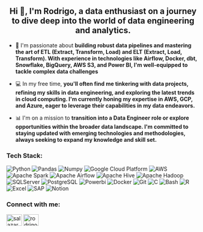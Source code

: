 <h2 align="center">Hi 👋, I'm Rodrigo, a data enthusiast on a journey to dive deep into the world of data engineering and analytics.</h2>

- 🌟 I'm passionate about **building robust data pipelines and mastering the art of ETL (Extract, Transform, Load) and ELT (Extract, Load, Transform). With experience in technologies like Airflow, Docker, dbt, Snowflake, BigQuery, AWS S3, and Power BI, I'm well-equipped to tackle complex data challenges**
- 💻 In my free time, **you'll often find me tinkering with data projects, refining my skills in data engineering, and exploring the latest trends in cloud computing. I'm currently honing my expertise in AWS, GCP, and Azure, eager to leverage their capabilities in my data endeavors.**

- 📊 I'm on a mission to **transition into a Data Engineer role or explore opportunities within the broader data landscape. I'm committed to staying updated with emerging technologies and methodologies, always seeking to expand my knowledge and skill set.**

<h3 align="left">Tech Stack:</h3>

<p>
  <img alt="Python" src="https://img.shields.io/badge/Python-_?logo=python&color=white" />
  <img alt="Pandas" src="https://img.shields.io/badge/Pandas-_?logo=pandas&color=%23313733" /> 
  <img alt="Numpy" src="https://img.shields.io/badge/Numpy-_?logo=numpy&color=blue" />
  <img alt="Google Cloud Platform" src="https://img.shields.io/badge/BigQuery-_?logo=googlebigquery&color=darkgray" />
  <img alt="AWS" src="https://img.shields.io/badge/AWS-_?logo=amazonaws&color=gray" />
  <img alt="Apache Spark" src="https://img.shields.io/badge/Apache_Spark-_?logo=apachespark&color=yellow" />
  <img alt="Apache Airflow" src="https://img.shields.io/badge/Apache_Airflow-_?logo=apacheairflow&color=red" />
  <img alt="Apache Hive" src="https://img.shields.io/badge/Apache%20Hive-_?logo=apachehive&color=green" />
  <img alt="Apache Hadoop" src="https://img.shields.io/badge/Apache%20Hadoop-_?logo=apachehadoop&color=magenta" />
  <img alt="SQLServer" src="https://img.shields.io/badge/SQL%20Server-_?logo=microsoftsqlserver&color=orange" />
  <img alt="PostgreSQL" src="https://img.shields.io/badge/PostgreSQL-_?logo=postgresql&logoColor=white&color=%234169E1" />
  <img alt="Powerbi" src="https://img.shields.io/badge/Power%20BI-_?logo=powerbi&color=%23FEFAC0" />
  <img alt="Docker" src="https://img.shields.io/badge/Docker-_?logo=docker&color=lightblue" />
  <img alt="Git" src="https://img.shields.io/badge/Git-_?logo=git&color=orange" />
  <img alt="C" src="https://img.shields.io/badge/C-_?logo=c&color=purple" />
  <img alt="Bash" src="https://img.shields.io/badge/BASH-_?logo=gnubash&logoColor=white&color=black" />
  <img alt="R" src="https://img.shields.io/badge/R-_?logo=R&color=%235C8180" />
  <img alt="Excel" src="https://img.shields.io/badge/Excel-_?logo=microsoftexcel&color=darkgreen" />
  <img alt="SAP" src="https://img.shields.io/badge/SAP-_?logo=sap&color=%23DBEEFE" />
  <img alt="Notion" src="https://img.shields.io/badge/Notion-_?logo=notion&logoColor=white&color=%23000000" />
</p>

<h3 align="left">Connect with me:</h3>
<p align="left">
<a href="https://linkedin.com/in/salazarvegarodrigo" target="blank"><img align="center" src="https://raw.githubusercontent.com/rahuldkjain/github-profile-readme-generator/master/src/images/icons/Social/linked-in-alt.svg" alt="salazarvegarodrigo" height="30" width="40" /></a>
<a href="https://kaggle.com/rodrigosalazarvega" target="blank"><img align="center" src="https://raw.githubusercontent.com/rahuldkjain/github-profile-readme-generator/master/src/images/icons/Social/kaggle.svg" alt="rodrigosalazarvega" height="30" width="40" /></a>
</p>
